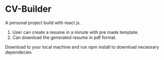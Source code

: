 # CV-Builder
A personal project build with react js. 

1. User can create a resume in a minute with pre made template.
2. Can download the generated resume in pdf format.

Download to your local machine and run npm install to download necessary dependecies
